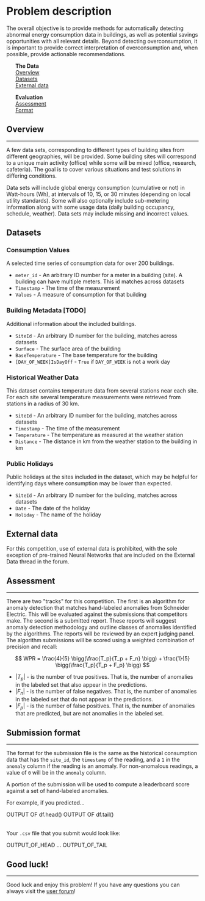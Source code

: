 # Problem description

The overall objective is to provide methods for automatically detecting abnormal energy consumption data in buildings, as well as potential savings opportunities with all relevant details. Beyond detecting overconsumption, it is important to provide correct interpretation of overconsumption and, when possible, provide actionable recommendations.

<div class="container">
	<div class="row">
		<div class="col-xs-3">
			<ul style="list-style: none">
				<li><strong>The Data</strong></li>
				<li><a href="#features_list">Overview</a></li>
				<li><a href="#datasets">Datasets</a></li>
				<li><a href="#external">External data</a></li>
			</ul>
		</div>
		<div class="col-xs-3">
			<ul style="list-style: none">
				<li><strong>Evaluation</strong></li>
				<li><a href="#metric">Assessment</a></li>
				<li><a href="#format">Format</a></li>
			</ul>
		</div>
	</div>
</div>

<a id="features_list"></a>

## Overview

-----

A few data sets, corresponding to different types of building sites from different geographies, will be provided. Some building sites will correspond to a unique main activity (office) while some will be mixed (office, research, cafeteria). The goal is to cover various situations and test solutions in differing conditions.

Data sets will include global energy consumption (cumulative or not) in Watt-hours (Wh), at intervals of 10, 15, or 30 minutes (depending on local utility standards). Some will also optionally include sub-metering information along with some usage data (daily building occupancy, schedule, weather). Data sets may include missing and incorrect values.


<a id="datasets"></a>

## Datasets

### Consumption Values

A selected time series of consumption data for over 200 buildings.

 * `meter_id` - An arbitrary ID number for a meter in a building (site). A building can have multiple meters. This id matches across datasets
 * `Timestamp` - The time of the measurement
 * `Values` - A measure of consumption for that building

### Building Metadata [TODO]

Additional information about the included buildings.

 * `SiteId` - An arbitrary ID number for the building, matches across datasets
 * `Surface` - The surface area of the building
 * `BaseTemperature` - The base temperature for the building
 * `[DAY_OF_WEEK]IsDayOff` - `True` if `DAY_OF_WEEK` is not a work day

### Historical Weather Data

This dataset contains temperature data from several stations near each site. For each site several temperature measurements were retrieved from stations in a radius of 30 km.

 * `SiteId` - An arbitrary ID number for the building, matches across datasets
 * `Timestamp` - The time of the measurement
 * `Temperature` - The temperature as measured at the weather station
 * `Distance` - The distance in km from the weather station to the building in km

### Public Holidays

Public holidays at the sites included in the dataset, which may be helpful for identifying days where consumption may be lower than expected.

 * `SiteId` - An arbitrary ID number for the building, matches across datasets
 * `Date` - The date of the holiday
 * `Holiday` - The name of the holiday

<a id="external"></a>

## External data

For this competition, use of external data is prohibited, with the sole exception of pre-trained Neural Networks that are included on the External Data thread in the forum.


<a id="metric"></a>

## Assessment

-----

There are two "tracks" for this competition. The first is an algorithm for anomaly detection that matches hand-labeled anomalies from Schneider Electric. This will be evaluated against the submissions that competitors make. The second is a submitted report. These reports will suggest anomaly detection methodology and outline classes of anomalies identified by the algorithms. The reports will be reviewed by an expert judging panel. The algorithm submissions will be scored using a weighted combination of precision and recall:

$$
WPR = \frac{4}{5} \bigg(\frac{T_p}{T_p + F_n} \bigg) + \frac{1}{5} \bigg(\frac{T_p}{T_p + F_p} \bigg)
$$

 * |$T_p$| - is the number of true positives. That is, the number of anomalies in the labeled set that also appear in the predictions.
 * |$F_n$| - is the number of false negatives. That is, the number of anomalies in the labeled set that do not appear in the predictions.
 * |$F_p$| - is the number of false positives. That is, the number of anomalies that are predicted, but are not anomalies in the labeled set.


## Submission format

-----

The format for the submission file is the same as the historical consumption data that has the `site_id`, the `timestamp` of the reading, and a `1` in the `anomaly` column if the reading is an anomaly. For non-anomalous readings, a value of `0` will be in the `anomaly` column.

A portion of the submission will be used to compute a leaderboard score against a set of hand-labeled anomalies.

<a id="sub_values"></a>

<div class="well">

For example, if you predicted...

<table class="table">
 OUTPUT OF df.head()
 OUTPUT OF df.tail()
</table>

</div>

Your `.csv` file that you submit would look like:

OUTPUT_OF_HEAD
...
OUTPUT_OF_TAIL


## Good luck!

--------

Good luck and enjoy this problem! If you have any questions you can always visit the [user forum](http://community.drivendata.org/)!
